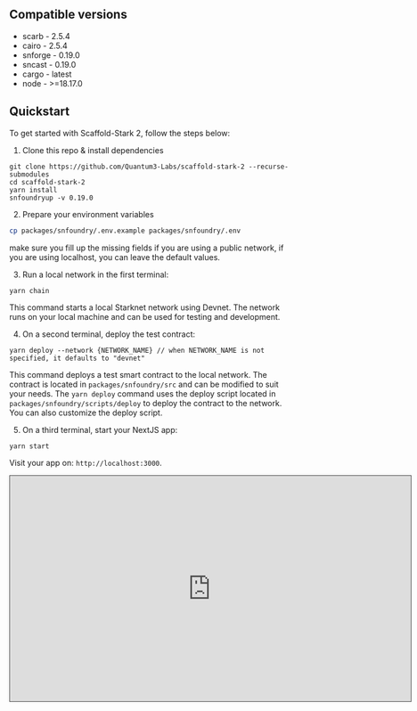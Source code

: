 ## Compatible versions

- scarb - 2.5.4
- cairo - 2.5.4
- snforge - 0.19.0
- sncast - 0.19.0
- cargo - latest
- node - >=18.17.0

## Quickstart

To get started with Scaffold-Stark 2, follow the steps below:

1. Clone this repo & install dependencies

```
git clone https://github.com/Quantum3-Labs/scaffold-stark-2 --recurse-submodules
cd scaffold-stark-2
yarn install
snfoundryup -v 0.19.0
```

2. Prepare your environment variables

```bash
cp packages/snfoundry/.env.example packages/snfoundry/.env
```

make sure you fill up the missing fields if you are using a public network, if you are using localhost, you can leave the default values.

3. Run a local network in the first terminal:

```bash
yarn chain
```

This command starts a local Starknet network using Devnet. The network runs on your local machine and can be used for testing and development.

4. On a second terminal, deploy the test contract:

```
yarn deploy --network {NETWORK_NAME} // when NETWORK_NAME is not specified, it defaults to "devnet"
```

This command deploys a test smart contract to the local network. The contract is located in `packages/snfoundry/src` and can be modified to suit your needs. The `yarn deploy` command uses the deploy script located in `packages/snfoundry/scripts/deploy` to deploy the contract to the network. You can also customize the deploy script.

5. On a third terminal, start your NextJS app:

```
yarn start
```

Visit your app on: `http://localhost:3000`.

<div>
<iframe src="https://www.loom.com/share/0a0b23aa9eb34c32ad9be5b68f82817e" height="405" width="720" style="border: 1px solid #464646;" allowfullscreen="" allow="autoplay" data-external="1"></iframe>
</div>
